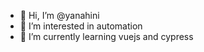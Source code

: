 - 👋 Hi, I’m @yanahini
- 👀 I’m interested in automation
- 🌱 I’m currently learning vuejs and cypress

<!---
yanahini/yanahini is a ✨ special ✨ repository because its `README.md` (this file) appears on your GitHub profile.
You can click the Preview link to take a look at your changes.
--->
